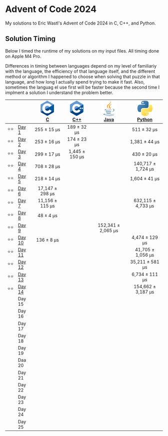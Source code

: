 # Advent of Code 2024

My solutions to Eric Wastl's Advent of Code 2024 in C, C++, and Python.

## Solution Timing

Below I timed the runtime of my solutions on my input files. All timing done on Apple M4 Pro.

Differences in timing between languages depend on my level of familiariy with the language, the efficiency of that language itself, and the different method or algorithm I happened to choose when solving that puzzle in that language, and how long I actually spend trying to make it fast. Also, sometimes the languag eI use first will be faster because the second time I implment a solution I understand the problem better.

|    |                                                | [![C](aoc24c/c.png)](/aoc24c/)<br>[C](/aoc24c/) | [![C](aoc24cpp/cpp.png)](/aoc24cpp/)<br>[C++](/aoc24cpp/) | [![Java](aoc24java/java.png)](/aoc24java/)<br>[Java](/aoc24java/) | [![Python](aoc24py/py.png)](/aoc24py/)<br>[Python](/aoc24py/) |
|:--:|:-----------------------------------------------|:-----------------------------------------------:|:---------------------------------------------------------:|:-----------------------------------------------------------------:|:-------------------------------------------------------------:|
|⭐️⭐️| [Day 1](https://adventofcode.com/2024/day/1)   |     255 ±  15 μs                                |     189 ±  32 μs                                          |                                                                   |     511 ±    32 μs                                            |
|⭐️⭐️| [Day 2](https://adventofcode.com/2024/day/2)   |     253 ±  16 μs                                |     174 ±  23 μs                                          |                                                                   |   1,381 ±    44 μs                                            |
|⭐️⭐️| [Day 3](https://adventofcode.com/2024/day/3)   |     299 ±  17 μs                                |   1,445 ± 150 μs                                          |                                                                   |     430 ±    20 μs                                            |
|⭐️⭐️| [Day 4](https://adventofcode.com/2024/day/4)   |     708 ±  28 μs                                |                                                           |                                                                   | 140,717 ± 1,724 μs                                            |
|⭐️⭐️| [Day 5](https://adventofcode.com/2024/day/5)   |     218 ±  14 μs                                |                                                           |                                                                   |   1,604 ±    41 μs                                            |
|⭐️⭐️| [Day 6](https://adventofcode.com/2024/day/6)   |  17,147 ± 298 μs                                |                                                           |                                                                   |                                                               |
|⭐️⭐️| [Day 7](https://adventofcode.com/2024/day/7)   |  11,156 ± 115 μs                                |                                                           |                                                                   | 632,115 ± 4,733 μs                                            |
|⭐️⭐️| [Day 8](https://adventofcode.com/2024/day/8)   |      48 ±   4 μs                                |                                                           |                                                                   |                                                               |
|⭐️⭐️| [Day 9](https://adventofcode.com/2024/day/9)   |                                                 |                                                           | 152,341 ± 2,065 μs                                                |                                                               |
|⭐️⭐️| [Day 10](https://adventofcode.com/2024/day/10) |     136 ±   8 μs                                |                                                           |                                                                   |   4,474 ±   129 μs                                            |
|⭐️⭐️| [Day 11](https://adventofcode.com/2024/day/11) |                                                 |                                                           |                                                                   |  41,705 ± 1,056 μs                                            |
|⭐️⭐️| [Day 12](https://adventofcode.com/2024/day/12) |                                                 |                                                           |                                                                   |  35,211 ±   581 μs                                            |
|⭐️⭐️| [Day 13](https://adventofcode.com/2024/day/13) |                                                 |                                                           |                                                                   |   6,734 ±   111 μs                                            |
|⭐️⭐️| [Day 14](https://adventofcode.com/2024/day/14) |                                                 |                                                           |                                                                   | 154,662 ± 3,187 μs                                            |
|    | Day 15                                         |                                                 |                                                           |                                                                   |                                                               |
|    | Day 16                                         |                                                 |                                                           |                                                                   |                                                               |
|    | Day 17                                         |                                                 |                                                           |                                                                   |                                                               |
|    | Day 18                                         |                                                 |                                                           |                                                                   |                                                               |
|    | Day 19                                         |                                                 |                                                           |                                                                   |                                                               |
|    | Daa 20                                         |                                                 |                                                           |                                                                   |                                                               |
|    | Day 21                                         |                                                 |                                                           |                                                                   |                                                               |
|    | Day 22                                         |                                                 |                                                           |                                                                   |                                                               |
|    | Day 23                                         |                                                 |                                                           |                                                                   |                                                               |
|    | Day 24                                         |                                                 |                                                           |                                                                   |                                                               |
|    | Day 25                                         |                                                 |                                                           |                                                                   |                                                               |
